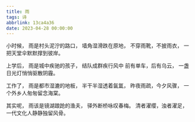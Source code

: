 ```yaml
---
title: 雨
tags: 诗
abbrlink: 13ca4a36
date: 2023-04-28 00:00:00
---
```


小时候，
雨是村头泥泞的路口，
墙角湿滑跌在原地，
不穿雨靴，不披雨衣，
一把天堂伞默默撑到彼岸。

<!--more-->

上学后，
雨是城中疾驰的孩子，
结队成群疾行风中
前有单车，后有乌云，
一盏日光灯悄悄驱散阴霾。

工作了，
雨是都市湿漉的地板，
半干半湿透着氤氲，
昨夜雨疏，今夕风骤，
一个外乡人匆匆留念海棠。

其实呢，
雨该是镜湖踉跄的渔夫，
驿外断桥咏叹春梅。
清者濯缨，浊者濯足，
一代文化人静静独留风骨。

